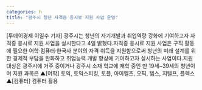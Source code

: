 ```yaml
---
categories: h
title: "광주시 청년 자격증 응시료 지원 사업 운영"
---
```

[투데이경제 이일수 기자] 광주시는 청년의 자기개발과 취업역량 강화에 기여하고자 자격증 응시료 지원 사업을 실시한다고 4일 밝혔다.자격증 응시료 지원 사업은 구직 활동에 필요한 어학‧컴퓨터‧한국사 분야의 자격 취득을 지원함으로써 청년의 미래 설계를 위한 경제적 부담을 완화하고 취업능력 개발 향상에 기여하고자 실시하는 사업이다.지원 대상은 광주시에 거주 중이거나 광주시 소재 학교에 재학 중인 만 19세~39세의 청년이며 지원 과목은 ▲[어학] 토익, 토익스피킹, 토플, 아이엘츠, 오픽, 텝스, 지텔프, 플렉스 ▲[컴퓨터] 컴퓨터 활용